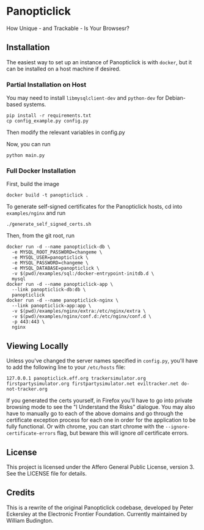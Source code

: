# Panopticlick

How Unique - and Trackable - Is Your Browsesr?

## Installation

The easiest way to set up an instance of Panopticlick is with `docker`, but it can be installed on a host machine if desired.

### Partial Installation on Host

You may need to install `libmysqlclient-dev` and `python-dev` for Debian-based systems.

    pip install -r requirements.txt
    cp config_example.py config.py

Then modify the relevant variables in config.py

Now, you can run

    python main.py

### Full Docker Installation

First, build the image

    docker build -t panopticlick .

To generate self-signed certificates for the Panopticlick hosts, cd into `examples/nginx` and run 

    ./generate_self_signed_certs.sh

Then, from the git root, run

    docker run -d --name panopticlick-db \
      -e MYSQL_ROOT_PASSWORD=changeme \
      -e MYSQL_USER=panopticlick \
      -e MYSQL_PASSWORD=changeme \
      -e MYSQL_DATABASE=panopticlick \
      -v $(pwd)/examples/sql:/docker-entrypoint-initdb.d \
      mysql
    docker run -d --name panopticlick-app \
      --link panopticlick-db:db \
      panopticlick
    docker run -d --name panopticlick-nginx \
      --link panopticlick-app:app \
      -v $(pwd)/examples/nginx/extra:/etc/nginx/extra \
      -v $(pwd)/examples/nginx/conf.d:/etc/nginx/conf.d \
      -p 443:443 \
      nginx

## Viewing Locally

Unless you've changed the server names specified in `config.py`, you'll have to add the following line to your `/etc/hosts` file:

    127.0.0.1 panopticlick.eff.org trackersimulator.org firstpartysimulator.org firstpartysimulator.net eviltracker.net do-not-tracker.org

If you generated the certs yourself, in Firefox you'll have to go into private browsing mode to see the "I Understand the Risks" dialogue.  You may also have to manually go to each of the above domains and go through the certificate exception process for each one in order for the application to be fully functional. Or with chrome, you can start chrome with the `--ignore-certificate-errors` flag, but beware this will ignore *all* certificate errors.

## License

This project is licensed under the Affero General Public License, version 3.  See the LICENSE file for details.

## Credits

This is a rewrite of the original Panopticlick codebase, developed by Peter Eckersley at the Electronic Frontier Foundation.  Currently maintained by William Budington.
